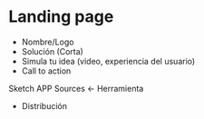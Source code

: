 # Landing page

- Nombre/Logo
- Solución (Corta)
- Simula tu idea (video, experiencia del usuario)
- Call to action

Sketch APP Sources <- Herramienta

- Distribución